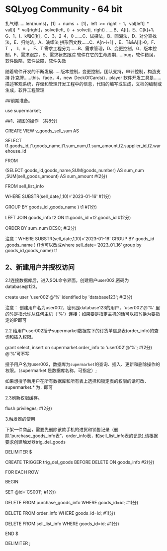 # SQLyog Community - 64 bit
扎气球……len(nums)，[1] + nums + [1]，left >= right - 1，val[left] * val[i] * val[right]，solve(left, i) + solve(i, right)
……B、A[i]，E、C[k]+1，G、1，I、k和C[k]，C、3，2 4，0
……C、试探法，B、回溯法，D、对分查找法，E、归纳法，A、演绎法
拱形回文数……C、A[n-i+1] ，E、T&&A[i]>0，F、T  ，  I、n  ， F、T
需求工程分为……B、需求管理，D、变更控制，G、版本控制，F、需求跟踪，E、需求状态跟踪
软件在它的生命周期……bug，软件错误，软件缺陷，软件故障，软件失效

随着软件开发的不断发展……版本控制，变更控制，团队支持，审计控制，构造支持
扑克牌……this，face，4，new DeckOfCards()，player
软件开发工具是……描述客观系统，存储和管理开发工程中的信息，代码的编写或生成，文档的编制或生成，软件工程管理

##前期准备。

use supermarket;

##1、视图的操作 （共8分）

CREATE VIEW v_goods_sell_sum AS

SELECT t1.goods_id,t1.goods_name,t1.sum_num,t1.sum_amount,t2.supplier_id,t2.warehouse_id  

FROM

(SELECT goods_id,goods_name,SUM(goods_number) AS sum_num ,SUM(sell_goods_amount) AS sum_amount            #(2分)

FROM sell_list_info

WHERE SUBSTR(sell_date,1,10)='2023-01-16' #(1分)

GROUP BY goods_id ,goods_name ) t1    #(1分)

LEFT JOIN goods_info t2  ON  t1.goods_id =t2.goods_id    #(2分)

ORDER BY sum_num DESC;   #(2分)

注意：WHERE SUBSTR(sell_date,1,10)='2023-01-16' GROUP BY goods_id ,goods_name ) t1也可以改成where sell_date=’2023_01_16’ group by  goods_id,goods_name) t1

## 2、新建用户并授权访问

2.1连接数据库后，进入SQL命令界面。创建用户user002,密码为database@123。

create user 'user002'@'%' identified by 'database123';    #(2分)

注意： 创建用户名为user002，密码是database123的用户，'user002'@'%' 里的%是指允许从任何主机（'%'）连接；如果要是指定主机的话可以把%换为要指定的IP即可   

2.2 给用户user002授予supermarket数据库下的订货单信息表(order_info)的查询和插入权限。

grant select, insert  on supermarket.order_info   to 'user002'@'%';   #(2分) @'%'可不写

   授予用户名为user002，数据库为` supermarket `的查询、插入、更新和删除操作的权限。（supermarket 是数据库名称，可指定）;
   
   如果想授予新用户在所有数据库和所有表上选择和锁定表的权限的话可改、 supermarket.* 为  *.* 即可
   
2.3刷新权限缓存。

  flush privileges;      #(2分) 
  
3.触发器的使用

下架一件商品，需要先删除该款手机的进货和销售记录（删除“purchase_goods_info表”，order_info表，和sell_list_info表的记录),请根据要求创建触发器trig_del_goods

DELIMITER $

CREATE TRIGGER trig_del_goods  BEFORE DELETE  ON   goods_info  #2(分)

FOR EACH ROW 

BEGIN

SET @id='CS001';              #1(分) 

DELETE FROM purchase_goods_info WHERE goods_id=id;    #1(分)

DELETE FROM order_info WHERE goods_id=id;              #1(分)

DELETE FROM sell_list_info WHERE goods_id=id;             #1(分)

END $

DELIMITER ;

